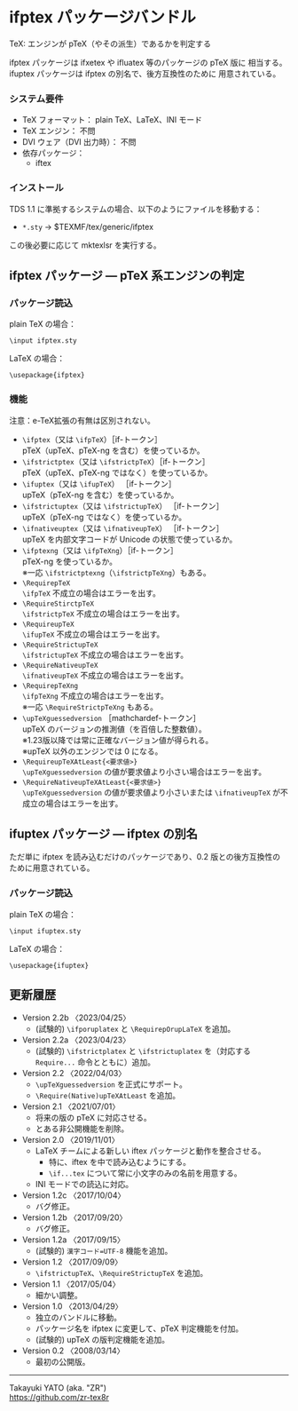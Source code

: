 ifptex パッケージバンドル
=========================

TeX: エンジンが pTeX（やその派生）であるかを判定する

ifptex パッケージは ifxetex や ifluatex 等のパッケージの pTeX 版に
相当する。ifuptex パッケージは ifptex の別名で、後方互換性のために
用意されている。

### システム要件

  * TeX フォーマット： plain TeX、LaTeX、INI モード
  * TeX エンジン： 不問
  * DVI ウェア（DVI 出力時）： 不問
  * 依存パッケージ：
      - iftex

### インストール

TDS 1.1 に準拠するシステムの場合、以下のようにファイルを移動する：

  - `*.sty` → $TEXMF/tex/generic/ifptex

この後必要に応じて mktexlsr を実行する。

ifptex パッケージ ― pTeX 系エンジンの判定
------------------------------------------

### パッケージ読込

plain TeX の場合：

    \input ifptex.sty

LaTeX の場合：

    \usepackage{ifptex}

### 機能

注意：e-TeX拡張の有無は区別されない。

  * `\ifptex`（又は `\ifpTeX`）［if-トークン］  
    pTeX（upTeX、pTeX-ng を含む）を使っているか。
  * `\ifstrictptex`（又は `\ifstrictpTeX`）［if-トークン］  
    pTeX（upTeX、pTeX-ng ではなく）を使っているか。
  * `\ifuptex`（又は `\ifupTeX`） ［if-トークン］  
    upTeX（pTeX-ng を含む）を使っているか。
  * `\ifstrictuptex`（又は `\ifstrictupTeX`） ［if-トークン］  
    upTeX（pTeX-ng ではなく）を使っているか。
  * `\ifnativeuptex`（又は `\ifnativeupTeX`） ［if-トークン］  
    upTeX を内部文字コードが Unicode の状態で使っているか。  
  * `\ifptexng`（又は `\ifpTeXng`）［if-トークン］  
    pTeX-ng を使っているか。  
    ※一応 `\ifstrictptexng`（`\ifstrictpTeXng`）もある。
  * `\RequirepTeX`  
    `\ifpTeX` 不成立の場合はエラーを出す。
  * `\RequireStirctpTeX`  
    `\ifstrictpTeX` 不成立の場合はエラーを出す。
  * `\RequireupTeX`  
    `\ifupTeX` 不成立の場合はエラーを出す。
  * `\RequireStrictupTeX`  
    `\ifstrictupTeX` 不成立の場合はエラーを出す。
  * `\RequireNativeupTeX`  
    `\ifnativeupTeX` 不成立の場合はエラーを出す。
  * `\RequirepTeXng`  
    `\ifpTeXng` 不成立の場合はエラーを出す。  
    ※一応 `\RequireStrictpTeXng` もある。
  * `\upTeXguessedversion` ［mathchardef-トークン］  
    upTeX のバージョンの推測値（を百倍した整数値）。  
    ※1.23版以降では常に正確なバージョン値が得られる。  
    ※upTeX 以外のエンジンでは 0 になる。
  * `\RequireupTeXAtLeast{<要求値>}`  
    `\upTeXguessedversion` の値が要求値より小さい場合はエラーを出す。
  * `\RequireNativeupTeXAtLeast{<要求値>}`  
    `\upTeXguessedversion` の値が要求値より小さいまたは `\ifnativeupTeX`
    が不成立の場合はエラーを出す。


ifuptex パッケージ ― ifptex の別名
-----------------------------------

ただ単に ifptex を読み込むだけのパッケージであり、0.2 版との後方互換性の
ために用意されている。

### パッケージ読込

plain TeX の場合：

    \input ifuptex.sty

LaTeX の場合：

    \usepackage{ifuptex}


更新履歴
--------

  * Version 2.2b 〈2023/04/25〉 
      - (試験的) `\ifporuplatex` と `\RequirepOrupLaTeX` を追加。
  * Version 2.2a 〈2023/04/23〉 
      - (試験的) `\ifstrictplatex` と `\ifstrictuplatex` を（対応する
        `Require...` 命令とともに）追加。
  * Version 2.2  〈2022/04/03〉 
      - `\upTeXguessedversion` を正式にサポート。
      - `\Require(Native)upTeXAtLeast` を追加。
  * Version 2.1  〈2021/07/01〉 
      - 将来の版の pTeX に対応させる。
      - とある非公開機能を削除。
  * Version 2.0  〈2019/11/01〉
      - LaTeX チームによる新しい iftex パッケージと動作を整合させる。
          - 特に、iftex を中で読み込むようにする。
          - `\if...tex` について常に小文字のみの名前を用意する。
      - INI モードでの読込に対応。
  * Version 1.2c 〈2017/10/04〉
      - バグ修正。
  * Version 1.2b 〈2017/09/20〉
      - バグ修正。
  * Version 1.2a 〈2017/09/15〉
      - (試験的) `漢字コード=UTF-8` 機能を追加。
  * Version 1.2  〈2017/09/09〉
      - `\ifstrictupTeX`、`\RequireStrictupTeX` を追加。
  * Version 1.1  〈2017/05/04〉
      - 細かい調整。
  * Version 1.0  〈2013/04/29〉
      - 独立のバンドルに移動。
      - パッケージ名を ifptex に変更して、pTeX 判定機能を付加。
      - (試験的) upTeX の版判定機能を追加。
  * Version 0.2  〈2008/03/14〉
      - 最初の公開版。

--------------------
Takayuki YATO (aka. "ZR")  
https://github.com/zr-tex8r
